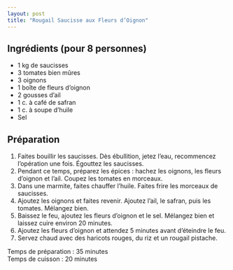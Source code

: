```yaml
---
layout: post
title: "Rougail Saucisse aux Fleurs d’Oignon"
---
```


## Ingrédients (pour 8 personnes)
- 1 kg de saucisses
- 3 tomates bien mûres
- 3 oignons
- 1 boîte de fleurs d’oignon
- 2 gousses d’ail
- 1 c. à café de safran
- 1 c. à soupe d’huile
- Sel

## Préparation
1. Faites bouillir les saucisses. Dès ébullition, jetez l’eau, recommencez l’opération une fois. Égouttez les saucisses.
2. Pendant ce temps, préparez les épices : hachez les oignons, les fleurs d’oignon et l’ail. Coupez les tomates en morceaux.
3. Dans une marmite, faites chauffer l’huile. Faites frire les morceaux de saucisses.
4. Ajoutez les oignons et faites revenir. Ajoutez l’ail, le safran, puis les tomates. Mélangez bien.
5. Baissez le feu, ajoutez les fleurs d’oignon et le sel. Mélangez bien et laissez cuire environ 20 minutes.
6. Ajoutez les fleurs d’oignon et attendez 5 minutes avant d’éteindre le feu.
7. Servez chaud avec des haricots rouges, du riz et un rougail pistache.

Temps de préparation : 35 minutes  
Temps de cuisson : 20 minutes
